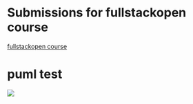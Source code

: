 
# Submissions for fullstackopen course
[fullstackopen course](https://fullstackopen.com/en/)

# puml test

![](http://www.plantuml.com/plantuml/proxy?src=https://raw.githubusercontent.com/louiskimlevu/fullstackopen/main/alice.puml)